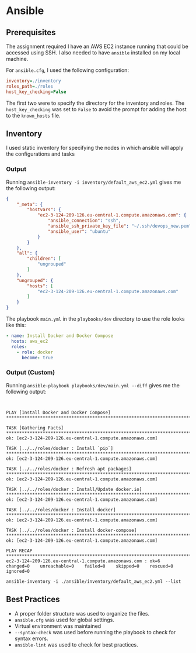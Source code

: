 # Ansible

## Prerequisites

The assignment required I have an AWS EC2 instance running that could be accessed using SSH. I also needed to have `ansible` installed on my local machine.

For `ansible.cfg`, I used the following configuration:

```ini
inventory=./inventory
roles_path=./roles
host_key_checking=False
```

The first two were to specify the directory for the inventory and roles. The `host_key_checking` was set to `False` to avoid the prompt for adding the host to the `known_hosts` file.

## Inventory

I used static inventory for specifying the nodes in which ansible will apply the configurations and tasks

### Output

Running `ansible-inventory -i inventory/default_aws_ec2.yml` gives me the following output:

```json
{
    "_meta": {
        "hostvars": {
            "ec2-3-124-209-126.eu-central-1.compute.amazonaws.com": {
                "ansible_connection": "ssh",
                "ansible_ssh_private_key_file": "~/.ssh/devops_new.pem",
                "ansible_user": "ubuntu"
            }
        }
    },
    "all": {
        "children": [
            "ungrouped"
        ]
    },
    "ungrouped": {
        "hosts": [
            "ec2-3-124-209-126.eu-central-1.compute.amazonaws.com"
        ]
    }
}
```

The playbook `main.yml` in the `playbooks/dev` directory to use the role looks like this:

```yaml
- name: Install Docker and Docker Compose
  hosts: aws_ec2
  roles:
    - role: docker
      become: true
```

### Output (Custom)

Running `ansible-playbook playbooks/dev/main.yml --diff` gives me the following output:

```ansible


PLAY [Install Docker and Docker Compose] *********************************************************************************************************************

TASK [Gathering Facts] ***************************************************************************************************************************************
ok: [ec2-3-124-209-126.eu-central-1.compute.amazonaws.com]

TASK [../../roles/docker : Install `pip`] ********************************************************************************************************************
ok: [ec2-3-124-209-126.eu-central-1.compute.amazonaws.com]

TASK [../../roles/docker : Refresh apt packages] *************************************************************************************************************
ok: [ec2-3-124-209-126.eu-central-1.compute.amazonaws.com]

TASK [../../roles/docker : Install/Update docker.io] *********************************************************************************************************
ok: [ec2-3-124-209-126.eu-central-1.compute.amazonaws.com]

TASK [../../roles/docker : Install docker] *******************************************************************************************************************
ok: [ec2-3-124-209-126.eu-central-1.compute.amazonaws.com]

TASK [../../roles/docker : Install docker-compose] ***********************************************************************************************************
ok: [ec2-3-124-209-126.eu-central-1.compute.amazonaws.com]

PLAY RECAP ***************************************************************************************************************************************************
ec2-3-124-209-126.eu-central-1.compute.amazonaws.com : ok=6    changed=0    unreachable=0    failed=0    skipped=0    rescued=0    ignored=0  

ansible-inventory -i ./ansible/inventory/default_aws_ec2.yml --list

```

## Best Practices

- A proper folder structure was used to organize the files.
- `ansible.cfg` was used for global settings.
- Virtual environment was maintained
- `--syntax-check` was used before running the playbook to check for syntax errors.
- `ansible-lint` was used to check for best practices.



